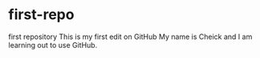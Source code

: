 # first-repo
first repository
This is my first edit on GitHub
My name is Cheick and I am learning out to use GitHub.

